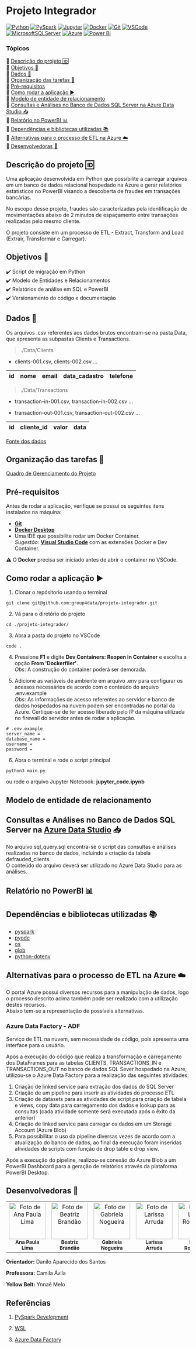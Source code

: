 # Projeto Integrador

[![Python](https://img.shields.io/badge/python-3670A0?style=for-the-badge&logo=python&logoColor=ffdd54)](https://docs.python.org/3.9/)
[![PySpark](https://img.shields.io/badge/PySpark-FFFFFF?style=for-the-badge&logo=apachespark&logoColor=#E35A16)](https://spark.apache.org/docs/latest/api/python/)
[![Jupyter](https://img.shields.io/badge/Jupyter-F37626.svg?&style=for-the-badge&logo=Jupyter&logoColor=white)](https://docs.jupyter.org/en/latest/)
[![Docker](https://img.shields.io/badge/Docker-2CA5E0?style=for-the-badge&logo=docker&logoColor=white)](https://docs.docker.com/)
[![Git](https://img.shields.io/badge/GIT-E44C30?style=for-the-badge&logo=git&logoColor=white)](https://git-scm.com/doc)
[![VSCode](https://img.shields.io/badge/VSCode-0078D4?style=for-the-badge&logo=visual%20studio%20code&logoColor=white)](https://code.visualstudio.com/docs)
[![MicrosoftSQLServer](https://img.shields.io/badge/Microsoft%20SQL%20Server-CC2927?style=for-the-badge&logo=microsoft%20sql%20server&logoColor=white)](https://learn.microsoft.com/en-us/sql/sql-server/?view=sql-server-ver16)
[![Azure](https://img.shields.io/badge/azure-%230072C6.svg?style=for-the-badge&logo=microsoftazure&logoColor=white)](https://learn.microsoft.com/en-us/azure/?product=popular)
[![Power Bi](https://img.shields.io/badge/power_bi-F2C811?style=for-the-badge&logo=powerbi&logoColor=black)](https://learn.microsoft.com/en-us/power-bi/)

### Tópicos
:small_blue_diamond: [Descrição do projeto :id:](#descrição-do-projeto-id)  
:small_blue_diamond: [Objetivos :dart:](#objetivos-dart)  
:small_blue_diamond: [Dados :open_file_folder:](#dados-open_file_folder)  
:small_blue_diamond: [Organização das tarefas :memo:](#organização-das-tarefas-memo)  
:small_blue_diamond: [Pré-requisitos](#pré-requisitos)  
:small_blue_diamond: [Como rodar a aplicação :arrow_forward:](#como-rodar-a-aplicação-arrow_forward)  
:small_blue_diamond: [Modelo de entidade de relacionamento](#modelo-de-entidade-de-relacionamento)  
:small_blue_diamond: [Consultas e Análises no Banco de Dados SQL Server na Azure Data Studio :inbox_tray:](#consultas-e-análises-no-banco-de-dados-sql-server-na-azure-data-studio-inbox_tray)  
:small_blue_diamond: [Relatório no PowerBI :bar_chart:](#relatório-no-powerbi-bar_chart)  
:small_blue_diamond: [Dependências e bibliotecas utilizadas :books:](#dependências-e-bibliotecas-utilizadas-books)  
:small_blue_diamond: [Alternativas para o processo de ETL na Azure :cloud:](#alternativas-para-o-processo-de-etl-na-azure-cloud)  
:small_blue_diamond: [Desenvolvedoras :princess:](#desenvolvedoras-princess)  

## Descrição do projeto :id:

Uma aplicação desenvolvida em Python que possibilite a carregar arquivos em um banco de dados relacional hospedado na Azure e gerar relatórios estatísticos no PowerBI visando a descoberta de fraudes em transações bancárias.

No escopo desse projeto, fraudes são caracterizadas pela identificação de movimentações abaixo de 2 minutos de espaçamento entre transações realizadas pelo mesmo cliente.

O projeto consiste em um processo de ETL - Extract, Transform and Load (Extrair, Transformar e Carregar).

## Objetivos :dart:
:heavy_check_mark: Script de migração em Python  
:heavy_check_mark: Modelo de Entidades e Relacionamentos  
:heavy_check_mark: Relatórios de análise em SQL e PowerBI  
:heavy_check_mark: Versionamento do código e documentação  

## Dados :open_file_folder:

Os arquivos .csv referentes aos dados brutos encontram-se na pasta Data, que apresenta as subpastas Clients e Transactions.

>./Data/Clients

* clients-001.csv, clients-002.csv …  

|id|nome|email|data_cadastro|telefone|
| -------- | -------- | -------- |-------- | -------- |

>./Data/Transactions

* transaction-in-001.csv, transaction-in-002.csv …

* transaction-out-001.csv, transaction-out-002.csv …

|id|cliente_id|valor|data|
| -------- | -------- | -------- |-------- |


[Fonte dos dados](https://drive.google.com/file/d/1nXHnNt9dj03GB42SErcrNvZOzHwOyAcx/view?usp=sharing)


## Organização das tarefas :memo:

[Quadro de Gerenciamento do Projeto](https://github.com/orgs/group4data/projects/3/views/1)

## Pré-requisitos
Antes de rodar a aplicação, verifique se possui os seguintes itens instalados na máquina:
* [<b>Git</b>](https://git-scm.com/download/)
* [<b>Docker Desktop</b>](https://docs.docker.com/get-docker/)
* Uma IDE que possibilite rodar um Docker Container.  
<i>Sugestão</i>: [<b>Visual Studio Code</b>](https://code.visualstudio.com/download) com as extensões Docker e Dev Container.

:warning: O <b>Docker</b> precisa ser iniciado antes de abrir o container no VSCode.

## Como rodar a aplicação :arrow_forward:

1. Clonar o repósitorio usando o terminal
```
git clone git@github.com:group4data/projeto-integrador.git
```
2. Vá para o diretório do projeto
```
cd ./projeto-integrador/
```
3. Abra a pasta do projeto no VSCode
```
code .
```
4. Pressione <b>F1</b> e digite <b>Dev Containers: Reopen in Container</b> e escolha a opção <b>From 'Dockerfiler'</b>.  
<i>Obs</i>: A construção do container poderá ser demorada.

5. Adicione as variáveis de ambiente em arquivo .env para configurar os acessos necessários de acordo com o conteúdo do arquivo .env.example  
<i>Obs</i>: As informações de acesso referentes ao servidor e banco de dados hospedados na nuvem podem ser encontradas no portal da Azure. Certique-se de ter acesso liberado pelo IP da máquina utilizada no firewall do servidor antes de rodar a aplicação.

```dosini
# .env.example
server_name =
database_name =
username =
password =
```

6. Abra o terminal e rode o script principal
```
python3 main.py
```
ou rode o arquivo Jupyter Notebook: <b>jupyter_code.ipynb</b>

## Modelo de entidade de relacionamento

## Consultas e Análises no Banco de Dados SQL Server na [Azure Data Studio](https://azure.microsoft.com/pt-br/products/data-studio) :inbox_tray:
No arquivo sql_query.sql encontra-se o script das consultas e análises realizadas no banco de dados, incluindo a criação da tabela defrauded_clients.  
O conteúdo do arquivo deverá ser utilizado no Azure Data Studio para as análises.

## Relatório no PowerBI :bar_chart:


## Dependências e bibliotecas utilizadas :books:
* [pyspark](https://spark.apache.org/docs/latest/api/python/)
* [pyodc](https://pypi.org/project/pyodbc/)
* [os](https://docs.python.org/3/library/os.html)
* [glob](https://docs.python.org/3/library/glob.html)
* [python-dotenv](https://pypi.org/project/python-dotenv/)

## Alternativas para o processo de ETL na Azure :cloud:
O portal Azure possui diversos recursos para a manipulação de dados, logo o processo descrito acima também pode ser realizado com a utilização destes recursos.  
Abaixo tem-se a representação de possíveis alternativas.

### Azure Data Factory - ADF
Serviço de ETL na nuvem, sem necessidade de código, pois apresenta uma interface para o usuário.  

Após a execução do código que realiza a transformação e carregamento dos DataFrames para as tabelas CLIENTS, TRANSACTIONS_IN e TRANSACTIONS_OUT no banco de dados SQL Sever hospedado na Azure, utilizou-se o Azure Data Factory para a realização das seguintes atividades: 
1. Criação de linked service para extração dos dados do SQL Server
2. Criação de um pipeline para inserir as atividades do processo ETL
3. Criação de datasets para as atividades de script para criação de tabela e views, copy data para carregamento dos dados e lookup para as consultas (cada atividade somente será executada após o êxito da anterior)
4. Criação de linked service para carregar os dados em um Storage Account (Azure Blob)
5. Para possibilitar o uso da pipeline diversas vezes de acordo com a atualização do banco de dados, ao final da execução foram inseridas atividades de scripts com função de drop table e drop view.

Após a execução do pipeline, realizou-se conexão do Azure Blob a um PowerBI Dashboard para a geração de relatórios através da plataforma PowerBI Desktop.


## Desenvolvedoras :princess:

<table align="center">
  <tr>
    <td align="center">
      <a href="https://github.com/anapaaula">
        <img src="https://avatars.githubusercontent.com/u/94936213?v=4" width="100px;" alt="Foto de Ana Paula Lima"/><br>
        <a href="https://br.linkedin.com/in/anapaula-lsantos">
          <sub>
            <b>Ana Paula<br>Lima</b>
          </sub> 
        </a>
      </a>
    </td>
    <td align="center">
      <a href="https://github.com/biacbrandao">
        <img src="https://avatars.githubusercontent.com/u/117690786?v=4" width="100px;" alt="Foto de Beatriz Brandão"/><br>
        <a href="https://www.linkedin.com/in/beatrizcbrandao/">
          <sub>
            <b>Beatriz<br>Brandão</b>
          </sub>
        </a>
      </a>
    </td>
    <td align="center">
      <a href="https://github.com/nogueiragabriela/">
        <img src="https://avatars.githubusercontent.com/u/101880070?v=4" width="100px;" alt="Foto de Gabriela Nogueira"/><br>
        <a href="https://www.linkedin.com/in/gabriela-nogueira-dev/">
          <sub>
            <b>Gabriela<br>Nogueira</b>
          </sub>
        </a>
      </a>
    </td>
    <td align="center">
      <a href="https://github.com/LarissaArruda08">
        <img src="https://avatars.githubusercontent.com/u/127163325?v=4" width="100px;" alt="Foto de Larissa Arruda"/><br>
        <a href="https://www.linkedin.com/in/larissa-arruda-2aa9251a5/">
          <sub>
            <b>Larissa<br>Arruda</b>
          </sub>
        </a>
      </a>
    </td>
    <td align="center">
      <a href="https://github.com/lurodig">
        <img src="https://avatars.githubusercontent.com/u/85495937?v=4" width="100px;" alt="Foto de Luana Rodrigues"/><br>
        <a href="">
          <sub>
            <b>Luana<br>Rodrigues</b>
          </sub>
        </a>
      </a>
    </td>
    <td align="center">
      <a href="https://github.com/PamellaFarias">
        <img src="https://avatars.githubusercontent.com/u/111579939?v=4" width="100px;" alt="Foto de Pamella Farias"/><br>
        <a href="">
          <sub>
            <b>Pamella<br>Farias</b>
          </sub>
        </a>
      </a>
    </td>
    <td align="center">
      <a href="https://github.com/goncalvestassia">
        <img src="https://avatars.githubusercontent.com/u/121309155?v=4" width="100px;" alt="Foto de Tássia Gonçalves"/><br>
        <a href="https://www.linkedin.com/in/t%C3%A1ssia-gon%C3%A7alves-5244b1166/?originalSubdomain=br">
          <sub>
            <b>Tássia<br>Gonçalves</b>
          </sub>
        </a>
      </a>
    </td>
    </tr>
</table>

<b>Orientador:</b> Danilo Aparecido dos Santos

<b>Professora:</b> Camila Ávila

<b>Yellow Belt:</b> Ynnaê Melo


## Referências

1. [PySpark Development](https://betterprogramming.pub/pyspark-development-made-simple-9449a893ab17)

2. [WSL](https://docs.docker.com/desktop/windows/wsl/)

3. [Azure Data Factory](https://learn.microsoft.com/pt-br/azure/data-factory/connector-sql-server?tabs=data-factory)
